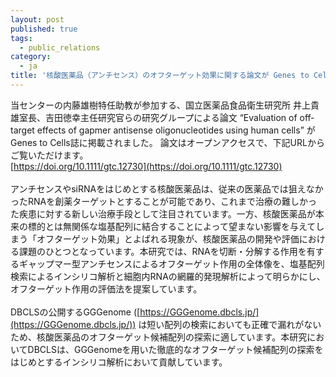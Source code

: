 ```yaml
---
layout: post
published: true
tags:
  - public_relations
category:
  - ja
title: '核酸医薬品（アンチセンス）のオフターゲット効果に関する論文が Genes to Cells 誌に掲載されました'
---
```

当センターの内藤雄樹特任助教が参加する、国立医薬品食品衛生研究所 井上貴雄室長、吉田徳幸主任研究官らの研究グループによる論文 “Evaluation of off‐target effects of gapmer antisense oligonucleotides using human cells” がGenes to Cells誌に掲載されました。 論文はオープンアクセスで、下記URLからご覧いただけます。  
[https://doi.org/10.1111/gtc.12730](https://doi.org/10.1111/gtc.12730)  
<br />
アンチセンスやsiRNAをはじめとする核酸医薬品は、従来の医薬品では狙えなかったRNAを創薬ターゲットとすることが可能であり、これまで治療の難しかった疾患に対する新しい治療手段として注目されています。一方、核酸医薬品が本来の標的とは無関係な塩基配列に結合することによって望まない影響を与えてしまう「オフターゲット効果」とよばれる現象が、核酸医薬品の開発や評価における課題のひとつとなっています。本研究では、RNAを切断・分解する作用を有するギャップマー型アンチセンスによるオフターゲット作用の全体像を、塩基配列検索によるインシリコ解析と細胞内RNAの網羅的発現解析によって明らかにし、オフターゲット作用の評価法を提案しています。  
<br />
DBCLSの公開するGGGenome ([https://GGGenome.dbcls.jp/](https://GGGenome.dbcls.jp/)) は短い配列の検索においても正確で漏れがないため、核酸医薬品のオフターゲット候補配列の探索に適しています。本研究においてDBCLSは、GGGenomeを用いた徹底的なオフターゲット候補配列の探索をはじめとするインシリコ解析において貢献しています。
